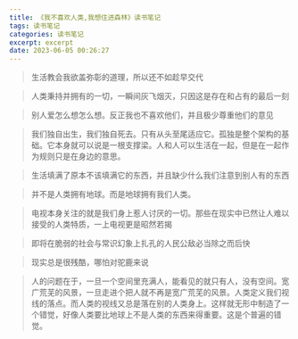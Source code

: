 ```yaml
---
title: 《我不喜欢人类,我想住进森林》读书笔记
tags: 读书笔记
categories: 读书笔记
excerpt: excerpt
date: 2023-06-05 00:26:27
---
```


> 生活教会我欲盖弥彰的道理，所以还不如趁早交代

>人类秉持并拥有的一切，一瞬间灰飞烟灭，只因这是存在和占有的最后一刻

> 别人爱怎么想怎么想。反正我也不喜欢他们，并且极少尊重他们的意见

> 我们独自出生，我们独自死去。只有从头至尾适应它。孤独是整个架构的基础。它本身就可以说是一根支撑梁。人和人可以生活在一起，但是在一起作为规则只是在身边的意思。

> 生活填满了原本不该填满它的东西，并且缺少什么我们注意到别人有的东西

> 并不是人类拥有地球。而是地球拥有我们人类。

> 电视本身关注的就是我们身上惹人讨厌的一切。那些在现实中已然让人难以接受的人类特质，一上电视更是昭然若揭

> 即将在脆弱的社会与常识幻象上扎孔的人民公敌必当除之而后快

> 现实总是很残酷，哪怕对驼鹿来说

> 人的问题在于，一旦一个空间里充满人，能看见的就只有人，没有空间。宽广荒芜的风景，一旦走进个把人就不再是宽广荒芜的风景。人类定义我们视线的落点。而人类的视线又总是落在别的人类身上。这样就无形中制造了一个错觉，好像人类要比地球上不是人类的东西来得重要。这是个普遍的错觉。
